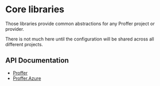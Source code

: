 # Core libraries

Those libraries provide common abstractions for any Proffer project or provider.

There is not much here until the configuration will be shared across all different projects.

## API Documentation

- [Proffer](./api)
- [Proffer.Azure](./azure/api)
